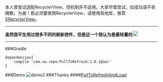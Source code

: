 本人曾尝试适配RecyclerView，但机制并不适用。大家尽管尝试，如成功请不吝赐教，为谢！若必须要使用RecyclerView，请使用其他库，推荐[XRecyclerView](https://github.com/jianghejie/XRecyclerView)。

****
**虽然我平生用过很多不同的刷新控件，但是这一个我认为是最轻量的<img src="https://s.tylingsoft.com/emoji-icons/grin.png" width="18"/>**
****
###Gradle
```groove
dependencies{
    compile 'com.xw.repo:PullToRefresh:1.0.1@aar'
}
```

###Demo
![demo2](https://github.com/woxingxiao/PullToRefreshAndLoadMore/blob/master/screenshots/demo2.gif)
###Thanks
####[PullToRefreshAndLoad](https://github.com/jingchenUSTC/PullToRefreshAndLoad)
